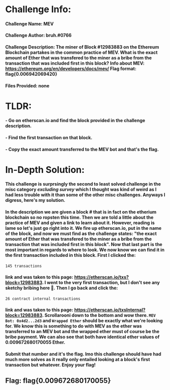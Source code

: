 # Challenge Info:

#### Challenge Name: MEV

#### Challenge Author: bruh.#0766

#### Challenge Description: The miner of Block #12983883 on the Ethereum Blockchain partakes in the common practice of MEV. What is the exact amount of Ether that was transfered to the miner as a bribe from the transaction that was included first in this block? Info about MEV: https://ethereum.org/en/developers/docs/mev/ Flag format: flag{0.006942069420}

#### Files Provided: none

# TLDR:

#### - Go on etherscan.io and find the block provided in the challenge description.
#### - Find the first transaction on that block.
#### - Copy the exact amount transferred to the MEV bot and that's the flag.

# In-Depth Solution: 

#### This challenge is surprsingly the second to least solved challenge in the misc category *excluding survey* which I thought was kind of weird as I had less trouble with it than some of the other misc challenges. Anyways I digress, here's my solution.

#### In the description we are given a block # that is in fact on the etherium blockchain so no ropsten this time. Then we are told a little about the practice of MEV and given a link to learn about it. However, reading is lame so let's just go right into it. We fire up etherscan.io, put in the name of the block, and now we must find as the challenge states: "the exact amount of Ether that was transfered to the miner as a bribe from the transaction that was included first in this block". Now that last part is the most important in regards to where to look. We now know we can find it in the first transaction included in this block. First I clicked the:

`145 transactions`

#### link and was taken to this page: https://etherscan.io/txs?block=12983883. I went to the very first transaction, but I don't see any sketchy bribing here 👀. Then I go back and click the:

`26 contract internal transactions`

#### link and was taken to this page: https://etherscan.io/txsInternal?block=12983883. Scrollarooni down to the bottom and wow there. `MEV Bot: 0x4d2...2d3` and `Wrapped Ether` should be exactly what we're looking for. We know this is something to do with MEV as the ether was transferred to an MEV bot and the wrapped ether must of course be the bribe payment. We can also see that both have identical ether values of 0.009672680170055 Ether.

#### Submit that number and it's the flag. Imo this challenge should have had much more solves as it really only entailed looking at a block's first transaction but whatever. Enjoy your flag!

## Flag: flag{0.009672680170055}
